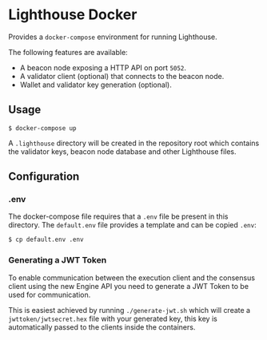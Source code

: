 # Lighthouse Docker

Provides a `docker-compose` environment for running Lighthouse.

The following features are available:

- A beacon node exposing a HTTP API on port `5052`.
- A validator client (optional) that connects to the beacon node.
- Wallet and validator key generation (optional).

## Usage

`$ docker-compose up`

A `.lighthouse` directory will be created in the repository root which contains
the validator keys, beacon node database and other Lighthouse files.

## Configuration

### .env

The docker-compose file requires that a `.env` file be present in this
directory. The `default.env` file provides a template and can be copied `.env`:

```bash
$ cp default.env .env
```

### Generating a JWT Token

To enable communication between the execution client and the consensus client using the new Engine API you need to generate a JWT Token to be used for communication.

This is easiest achieved by running `./generate-jwt.sh` which will create a `jwttoken/jwtsecret.hex` file with your generated key, this key is automatically passed to the clients inside the containers.
